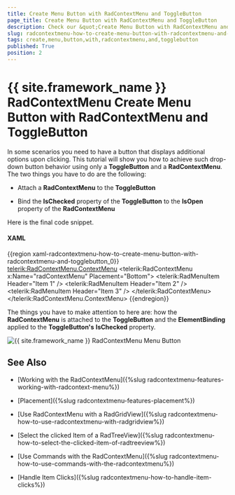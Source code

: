 ```yaml
---
title: Create Menu Button with RadContextMenu and ToggleButton
page_title: Create Menu Button with RadContextMenu and ToggleButton
description: Check our &quot;Create Menu Button with RadContextMenu and ToggleButton&quot; documentation article for the RadContextMenu {{ site.framework_name }} control.
slug: radcontextmenu-how-to-create-menu-button-with-radcontextmenu-and-togglebutton
tags: create,menu,button,with,radcontextmenu,and,togglebutton
published: True
position: 2
---
```


# {{ site.framework_name }} RadContextMenu Create Menu Button with RadContextMenu and ToggleButton

In some scenarios you need to have a button that displays additional options upon clicking. This tutorial will show you how to achieve such drop-down button behavior using only a __ToggleButton__ and a __RadContextMenu__. The two things you have to do are the following:

* Attach a __RadContextMenu__ to the __ToggleButton__

* Bind the __IsChecked__ property of the __ToggleButton__ to the __IsOpen__ property of the __RadContextMenu__

Here is the final code snippet.

#### __XAML__

{{region xaml-radcontextmenu-how-to-create-menu-button-with-radcontextmenu-and-togglebutton_0}}
	<ToggleButton Content="Click me"
	              HorizontalAlignment="Left"
	              IsChecked="{Binding IsOpen, ElementName=radContextMenu, Mode=TwoWay}">
	    <telerik:RadContextMenu.ContextMenu>
	        <telerik:RadContextMenu x:Name="radContextMenu" Placement="Bottom">
	            <telerik:RadMenuItem Header="Item 1" />
	            <telerik:RadMenuItem Header="Item 2" />
	            <telerik:RadMenuItem Header="Item 3" />
	        </telerik:RadContextMenu>
	    </telerik:RadContextMenu.ContextMenu>
	</ToggleButton>
{{endregion}}

The things you have to make attention to here are: how the __RadContextMenu__ is attached to the __ToggleButton__ and the __ElementBinding__ applied to the __ToggleButton's__ __IsChecked__ property.

![{{ site.framework_name }} RadContextMenu Menu Button](images/RadContextMenu_How_To_Menu_Button_01.png)

## See Also

 * [Working with the RadContextMenu]({%slug radcontextmenu-features-working-with-radcontext-menu%})

 * [Placement]({%slug radcontextmenu-features-placement%})

 * [Use RadContextMenu with a RadGridView]({%slug radcontextmenu-how-to-use-radcontextmenu-with-radgridview%})

 * [Select  the clicked Item of a RadTreeView]({%slug radcontextmenu-how-to-select-the-clicked-item-of-radtreeview%})

 * [Use Commands with the RadContextMenu]({%slug radcontextmenu-how-to-use-commands-with-the-radcontextmenu%})

 * [Handle Item Clicks]({%slug radcontextmenu-how-to-handle-item-clicks%})

